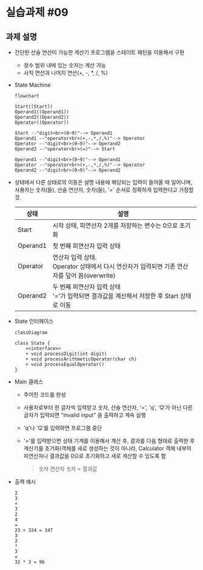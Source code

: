 # 실습과제 #09

## 과제 설명

* 간단한 산술 연산이 가능한 계산기 프로그램을 스테이트 패턴을 이용해서 구현
  * 정수 범위 내에 있는 숫자는 계산 가능
  * 사칙 연산과 나머지 연산(+, -, *, /, %)

* State Machine

    ```mermaid
    flowchart

    Start((Start))
    Operand1((Operand1))
    Operand2((Operand2))
    Operator((Operator))
    
    Start --"digit<br>(0~9)"--> Operand1
    Operand1 --"operator<br>(+,-,*,/,%)"--> Operator
    Operator --"digit<br>(0~9)"--> Operand2
    Operand2 --"operator<br>(=)"--> Start
    
    Operand1 --"digit<br>(0~9)"--> Operand1
    Operator --"operator<br>(+,-,*,/,%)"--> Operator
    Operand2 --"digit<br>(0~9)"--> Operand2
    ```

* 상태에서 다른 상태로의 이동은 설명 내용에 해당되는 입력이 들어올 때 일어나며, 사용자는 숫자(들), 산술 연산자, 숫자(들), '=' 순서로 정확하게 입력한다고 가정할 것.

    | 상태 | 설명                                                              |
    | --- |-----------------------------------------------------------------|
    | Start | 시작 상태, 피연산자 2개를 저장하는 변수는 0으로 초기화                                |
    | Operand1 | 첫 번째 피연산자 입력 상태                                                 |
    | Operator | 연산자 입력 상태.<br>Operator 상태에서 다시 연산자가 입력되면 기존 연산자를 덮어 씀(overwrite) |
    | Operand2 | 두 번째 피연산자 입력 상태<br>'='가 입력되면 결과값을 계산해서 저장한 후 Start 상태로 이동       |

* State 인터페이스

    ```mermaid
    classDiagram

    class State {
        <<interface>>
        + void processDigit(int digit)
        + void processArithmeticOperator(char ch)
        + void processEqualOperator()
    }
    ```

* Main 클래스

  * 주어진 코드를 완성
  * 사용자로부터 한 글자씩 입력받고 숫자, 산술 연산자, '=', 'q', 'Q'가 아닌 다른 글자가 입력되면 "invalid input" 을 출력하고 계속 실행
  * 'q'나 'Q'를 입력하면 프로그램 중단
  * '='를 입력받으면 상태 기계를 이용해서 계산 후, 결과를 다음 형태로 출력한 후 계산기를 초기화(객체를 새로 생성하는 것이 아니라, Calculator 객체 내부의 피연산자나 결과값을 0으로 초기화하고 새로 계산할 수 있도록 함

    > 숫자 연산자 숫자 = 결과값

* 출력 예시
    ```text
    2
    3
    +
    3
    2
    4
    =
    23 + 324 = 347
    3
    2
    *
    3
    =
    32 * 3 = 96
    ```
